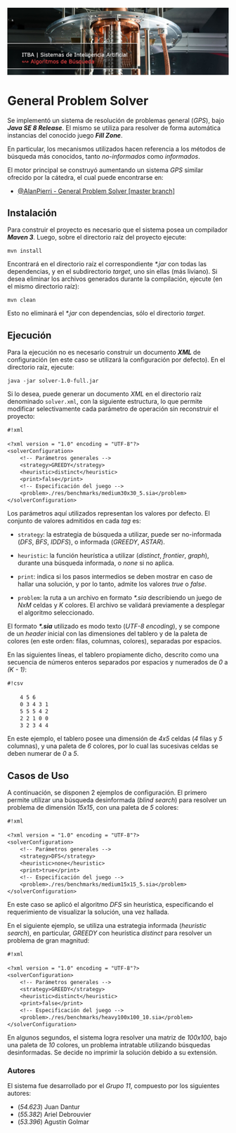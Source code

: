 ![...](res/images/header.jpg)

# General Problem Solver

Se implementó un sistema de resolución de problemas general (*GPS*), bajo
**_Java SE 8 Release_**. El mismo se utiliza para resolver de forma automática
instancias del conocido juego **_Fill Zone_**.

En particular, los mecanismos utilizados hacen referencia a los métodos de
búsqueda más conocidos, tanto *no-informados* como *informados*.

El motor principal se construyó aumentando un sistema *GPS* similar ofrecido
por la cátedra, el cual puede encontrarse en:

* [@AlanPierri - General Problem Solver [master branch]](
https://github.com/apierri/GeneralProblemSolver
)

## Instalación

Para construir el proyecto es necesario que el sistema posea un compilador
**_Maven 3_**. Luego, sobre el directorio raíz del proyecto ejecute:

	mvn install

Encontrará en el directorio raíz el correspondiente *\*.jar* con todas las
dependencias, y en el subdirectorio *target*, uno sin ellas (más liviano). Si
desea eliminar los archivos generados durante la compilación, ejecute (en el
mismo directorio raíz):

	mvn clean

Esto no eliminará el *\*.jar* con dependencias, sólo el directorio *target*.

## Ejecución

Para la ejecución no es necesario construir un documento **_XML_** de
configuración (en este caso se utilizará la configuración por defecto). En el
directorio raíz, ejecute:

	java -jar solver-1.0-full.jar

Si lo desea, puede generar un documento *XML* en el directorio raíz denominado
`solver.xml`, con la siguiente estructura, lo que permite modificar
selectivamente cada parámetro de operación sin reconstruir el proyecto:

```
#!xml

<?xml version = "1.0" encoding = "UTF-8"?>
<solverConfiguration>
	<!-- Parámetros generales -->
	<strategy>GREEDY</strategy>
	<heuristic>distinct</heuristic>
	<print>false</print>
	<!-- Especificación del juego -->
	<problem>./res/benchmarks/medium30x30_5.sia</problem>
</solverConfiguration>

```

Los parámetros aquí utilizados representan los valores por defecto. El
conjunto de valores admitidos en cada *tag* es:

* `strategy`: la estrategia de búsqueda a utilizar, puede ser no-informada
(_DFS_, _BFS_, _IDDFS_), o informada (_GREEDY_, _ASTAR_).

* `heuristic`: la función heurística a utilizar (_distinct_, _frontier_,
_graph_), durante una búsqueda informada, o _none_ si no aplica.

* `print`: indica si los pasos intermedios se deben mostrar en caso de hallar
una solución, y por lo tanto, admite los valores _true_ o _false_.

* `problem`: la ruta a un archivo en formato *\*.sia* describiendo un juego de
_NxM_ celdas y _K_ colores. El archivo se validará previamente a desplegar el
algoritmo seleccionado.

El formato ***\*.sia*** utilizado es modo texto (*UTF-8 encoding*), y se
compone de un *header* inicial con las dimensiones del tablero y de la paleta
de colores (en este orden: filas, columnas, colores), separadas por espacios.

En las siguientes líneas, el tablero propiamente dicho, descrito como una
secuencia de números enteros separados por espacios y numerados de *0* a
*(K - 1)*:

```
#!csv

	4 5 6
	0 3 4 3 1
	5 5 5 4 2
	2 2 1 0 0
	3 2 3 4 4

```

En este ejemplo, el tablero posee una dimensión de *4x5* celdas (*4* filas y
*5* columnas), y una paleta de *6* colores, por lo cual las sucesivas celdas
se deben numerar de *0* a *5*.

## Casos de Uso

A continuación, se disponen 2 ejemplos de configuración. El primero permite
utilizar una búsqueda desinformada (*blind search*) para resolver un problema
de dimensión _15x15_, con una paleta de _5_ colores:

```
#!xml

<?xml version = "1.0" encoding = "UTF-8"?>
<solverConfiguration>
	<!-- Parámetros generales -->
	<strategy>DFS</strategy>
	<heuristic>none</heuristic>
	<print>true</print>
	<!-- Especificación del juego -->
	<problem>./res/benchmarks/medium15x15_5.sia</problem>
</solverConfiguration>

```

En este caso se aplicó el algoritmo _DFS_ sin heurística, especificando el
requerimiento de visualizar la solución, una vez hallada.

En el siguiente ejemplo, se utiliza una estrategia informada (*heuristic
search*), en particular, *GREEDY* con heurística *distinct* para resolver un
problema de gran magnitud:

```
#!xml

<?xml version = "1.0" encoding = "UTF-8"?>
<solverConfiguration>
	<!-- Parámetros generales -->
	<strategy>GREEDY</strategy>
	<heuristic>distinct</heuristic>
	<print>false</print>
	<!-- Especificación del juego -->
	<problem>./res/benchmarks/heavy100x100_10.sia</problem>
</solverConfiguration>

```

En algunos segundos, el sistema logra resolver una matriz de _100x100_, bajo
una paleta de _10_ colores, un problema intratable utilizando búsquedas
desinformadas. Se decide no imprimir la solución debido a su extensión.

### Autores

El sistema fue desarrollado por el _Grupo 11_, compuesto por los siguientes
autores:

* (*54.623*) Juan Dantur
* (*55.382*) Ariel Debrouvier
* (*53.396*) Agustín Golmar